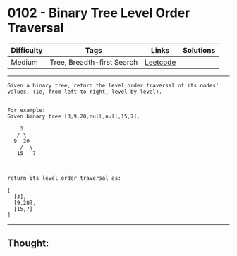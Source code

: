 # 0102 - Binary Tree Level Order Traversal

Difficulty  | Tags | Links | Solutions
----------- | ---- | ----- | -----
Medium | Tree, Breadth-first Search | [Leetcode](https://leetcode.com/problems/binary-tree-level-order-traversal/description/) |


-----------

```
Given a binary tree, return the level order traversal of its nodes' values. (ie, from left to right, level by level).


For example:
Given binary tree [3,9,20,null,null,15,7],

    3
   / \
  9  20
    /  \
   15   7



return its level order traversal as:

[
  [3],
  [9,20],
  [15,7]
]
```

-----------

## Thought:
